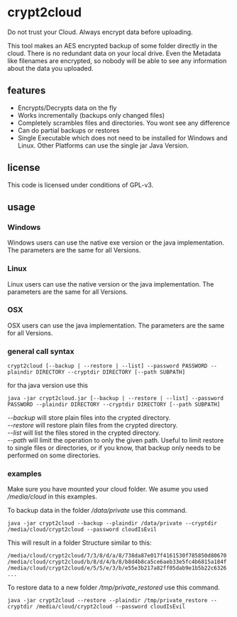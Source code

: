 # crypt2cloud
Do not trust your Cloud. Always encrypt data before uploading.

This tool makes an AES encrypted backup of some folder directly in the cloud. There is no redundant data on your local drive.
Even the Metadata like filenames are encrypted, so nobody will be able to see any information about the data you uploaded.

## features
- Encrypts/Decrypts data on the fly 
- Works incrementally (backups only changed files)
- Completely scrambles files and directories. You wont see any difference
- Can do partial backups or restores
- Single Executable which does not need to be installed for Windows and Linux. Other Platforms can use the single jar Java Version.

## license
This code is licensed under conditions of GPL-v3.

## usage
### Windows
Windows users can use the native exe version or the java implementation. The parameters are the same for all Versions.

### Linux
Linux users can use the native version or the java implementation. The parameters are the same for all Versions.

### OSX
OSX users can use the java implementation. The parameters are the same for all Versions.

### general call syntax
```crypt2cloud [--backup | --restore | --list] --password PASSWORD --plaindir DIRECTORY --cryptdir DIRECTORY [--path SUBPATH]```

for tha java version use this

```java -jar crypt2cloud.jar [--backup | --restore | --list] --password PASSWORD --plaindir DIRECTORY --cryptdir DIRECTORY [--path SUBPATH]```

*--backup* will store plain files into the crypted directory.\
*--restore* will restore plain files from the crypted directory.\
*--list* will list the files stored in the crypted directory.\
*--path* will limit the operation to only the given path. Useful to limit restore to single files or directories, or if you know, that backup only needs to be performed on some directories.

### examples
Make sure you have mounted your cloud folder. We asume you used */media/cloud* in this examples.

To backup data in the folder */data/private* use this command.

```java -jar crypt2cloud --backup --plaindir /data/private --cryptdir /media/cloud/crypt2cloud --password cloudIsEvil```

This will result in a folder Structure similar to this:

```
/media/cloud/crypt2cloud/7/3/8/d/a/8/738da87e017f4161530f785850d80670
/media/cloud/crypt2cloud/b/8/d/4/b/8/b8d4b8ca5ce6aeb33e5fc4b6815a184f
/media/cloud/crypt2cloud/e/5/5/e/3/b/e55e3b217a82ff05dab9e1b5b22c6326
...
```

To restore data to a new folder */tmp/private_restored* use this command.

```java -jar crypt2cloud --restore --plaindir /tmp/private_restore --cryptdir /media/cloud/crypt2cloud --password cloudIsEvil```


